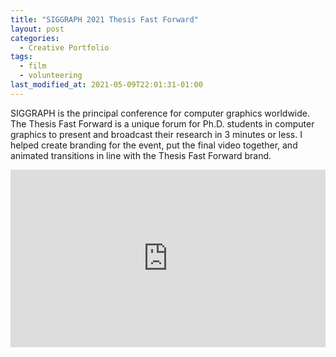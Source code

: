 ```yaml
---
title: "SIGGRAPH 2021 Thesis Fast Forward"
layout: post
categories:
  - Creative Portfolio
tags:
  - film
  - volunteering
last_modified_at: 2021-05-09T22:01:31-01:00
---
```


SIGGRAPH is the principal conference for computer graphics worldwide. The Thesis Fast Forward is a unique forum for Ph.D. students in computer graphics to present and broadcast their research in 3 minutes or less. I helped create branding for the event, put the final video together, and animated transitions in line with the Thesis Fast Forward brand.

<div style="position:relative; padding-top: 56.25%; margin-bottom: 20px">
  <iframe src="https://www.youtube.com/embed/G8uow7pcAvQ" style="position: absolute; width: 100%; height: 100%; top: 0; left: 0" frameborder="0" allow="accelerometer; autoplay; encrypted-media; gyroscope; picture-in-picture" allowfullscreen></iframe>
</div>